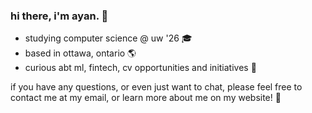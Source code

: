 
### hi there, i'm ayan. 👋
- studying computer science @ uw '26 🎓
- based in ottawa, ontario 🌎
- curious abt ml, fintech, cv opportunities and initiatives 🚀

if you have any questions, or even just want to chat, please feel free to contact me at my email, or learn more about me on my website! 📩
